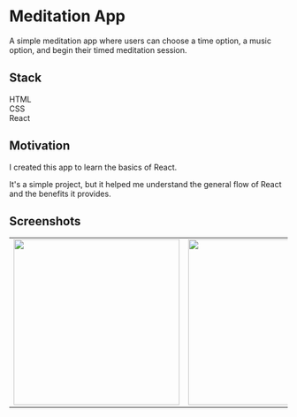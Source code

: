 # Meditation App

A simple meditation app where users can choose a time option, a music option, and begin their timed meditation session.

## Stack

HTML <br>
CSS <br>
React <br>

## Motivation

I created this app to learn the basics of React. 

It's a simple project, but it helped me understand the general
 flow of React and the benefits it provides.

## Screenshots

<table>
  <tr>
    <td><img src="" width="300px"></td>
    <td><img src="" width="300px"></td>
    <td><img src="" width="300px"></td>
  </tr>
</table>
